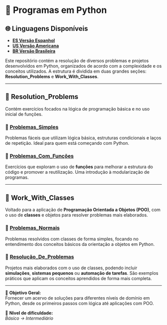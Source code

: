 # 🐍 Programas em Python

## 🌐 Linguagens Disponíveis 

- **[ES Versão Espanhol]()**
- **[US Versão Americana]()**
- **[BR Versão Brasileira]()**

Este repositório contém a resolução de diversos problemas e projetos desenvolvidos em Python, organizados de acordo com a complexidade e os conceitos utilizados. A estrutura é dividida em duas grandes seções: **Resolution_Problems** e **Work_With_Classes**.

---

## 📁 Resolution_Problems

Contém exercícios focados na lógica de programação básica e no uso inicial de funções.

### 📂 [Problemas_Simples](https://github.com/Karlos-Eduardo-Mrqs/Operational_Works/tree/main/Programming%20In%20Python/resolution_problems/simple_problems)

Problemas fáceis que utilizam lógica básica, estruturas condicionais e laços de repetição. Ideal para quem está começando com Python.

### 📂 [Problemas_Com_Funções](https://github.com/Karlos-Eduardo-Mrqs/Operational_Works/tree/main/Programming%20In%20Python/resolution_problems/functions_problems)

Exercícios que exploram o uso de **funções** para melhorar a estrutura do código e promover a reutilização. Uma introdução à modularização de programas.

---

## 📁 Work_With_Classes

Voltado para a aplicação de **Programação Orientada a Objetos (POO)**, com o uso de **classes** e objetos para resolver problemas mais elaborados.

### 📂 [Problemas_Normais](https://github.com/Karlos-Eduardo-Mrqs/Operational_Works/tree/main/Programming%20In%20Python/works_with_classes/normal_problems)

Problemas resolvidos com classes de forma simples, focando no entendimento dos conceitos básicos da orientação a objetos em Python.

### 📂 [Resolução_De_Problemas](https://github.com/Karlos-Eduardo-Mrqs/Operational_Works/tree/main/Programming%20In%20Python/works_with_classes/Projects_Resolutions)

Projetos mais elaborados com o uso de classes, podendo incluir **simulações**, **sistemas pequenos** ou **automação de tarefas**. São exemplos práticos que aplicam os conceitos aprendidos de forma mais completa.

---

📌 **Objetivo Geral:**  
Fornecer um acervo de soluções para diferentes níveis de domínio em Python, desde os primeiros passos com lógica até aplicações com POO.

🧠 **Nível de dificuldade:**  
*Básico → Intermediário*